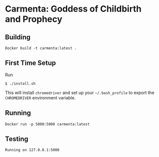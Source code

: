 # Carmenta: Goddess of Childbirth and Prophecy

## Building

```
Docker build -t carmenta:latest .
```

## First Time Setup

Run

```
$ ./install.sh
```

This will install `chromedriver` and set up your `~/.bash_profile` to export the `CHROMEDRIVER` environment variable.

## Running

```
Docker run -p 5000:5000 carmenta:latest
```

## Testing

```
Running on 127.0.0.1:5000
```
